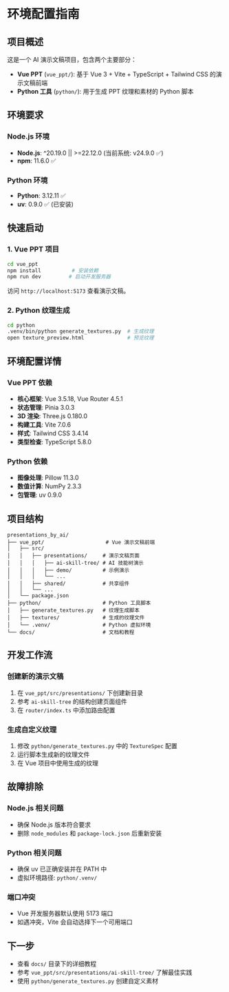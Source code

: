 # 环境配置指南

## 项目概述

这是一个 AI 演示文稿项目，包含两个主要部分：
- **Vue PPT** (`vue_ppt/`): 基于 Vue 3 + Vite + TypeScript + Tailwind CSS 的演示文稿前端
- **Python 工具** (`python/`): 用于生成 PPT 纹理和素材的 Python 脚本

## 环境要求

### Node.js 环境
- **Node.js**: ^20.19.0 || >=22.12.0 (当前系统: v24.9.0 ✅)
- **npm**: 11.6.0 ✅

### Python 环境
- **Python**: 3.12.11 ✅
- **uv**: 0.9.0 ✅ (已安装)

## 快速启动

### 1. Vue PPT 项目

```bash
cd vue_ppt
npm install          # 安装依赖
npm run dev         # 启动开发服务器
```

访问 `http://localhost:5173` 查看演示文稿。

### 2. Python 纹理生成

```bash
cd python
.venv/bin/python generate_textures.py  # 生成纹理
open texture_preview.html              # 预览纹理
```

## 环境配置详情

### Vue PPT 依赖
- **核心框架**: Vue 3.5.18, Vue Router 4.5.1
- **状态管理**: Pinia 3.0.3
- **3D 渲染**: Three.js 0.180.0
- **构建工具**: Vite 7.0.6
- **样式**: Tailwind CSS 3.4.14
- **类型检查**: TypeScript 5.8.0

### Python 依赖
- **图像处理**: Pillow 11.3.0
- **数值计算**: NumPy 2.3.3
- **包管理**: uv 0.9.0

## 项目结构

```
presentations_by_ai/
├── vue_ppt/                    # Vue 演示文稿前端
│   ├── src/
│   │   ├── presentations/     # 演示文稿页面
│   │   │   ├── ai-skill-tree/ # AI 技能树演示
│   │   │   ├── demo/          # 示例演示
│   │   │   └── ...
│   │   ├── shared/            # 共享组件
│   │   └── ...
│   └── package.json
├── python/                    # Python 工具脚本
│   ├── generate_textures.py   # 纹理生成脚本
│   ├── textures/              # 生成的纹理文件
│   └── .venv/                 # Python 虚拟环境
└── docs/                      # 文档和教程
```

## 开发工作流

### 创建新的演示文稿
1. 在 `vue_ppt/src/presentations/` 下创建新目录
2. 参考 `ai-skill-tree` 的结构创建页面组件
3. 在 `router/index.ts` 中添加路由配置

### 生成自定义纹理
1. 修改 `python/generate_textures.py` 中的 `TextureSpec` 配置
2. 运行脚本生成新的纹理文件
3. 在 Vue 项目中使用生成的纹理

## 故障排除

### Node.js 相关问题
- 确保 Node.js 版本符合要求
- 删除 `node_modules` 和 `package-lock.json` 后重新安装

### Python 相关问题
- 确保 uv 已正确安装并在 PATH 中
- 虚拟环境路径: `python/.venv/`

### 端口冲突
- Vue 开发服务器默认使用 5173 端口
- 如遇冲突，Vite 会自动选择下一个可用端口

## 下一步

- 查看 `docs/` 目录下的详细教程
- 参考 `vue_ppt/src/presentations/ai-skill-tree/` 了解最佳实践
- 使用 `python/generate_textures.py` 创建自定义素材
